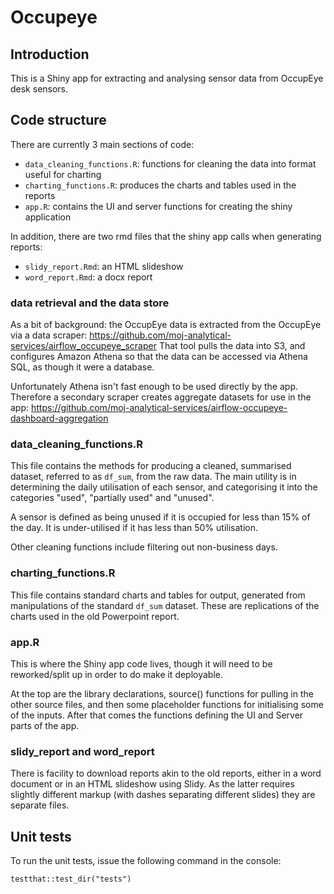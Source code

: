 # Occupeye

## Introduction

This is a Shiny app for extracting and analysing sensor data from OccupEye desk sensors.

## Code structure

There are currently 3 main sections of code:

* `data_cleaning_functions.R`: functions for cleaning the data into format useful for charting
* `charting_functions.R`: produces the charts and tables used in the reports
* `app.R`: contains the UI and server functions for creating the shiny application

In addition, there are two rmd files that the shiny app calls when generating reports:

* `slidy_report.Rmd`: an HTML slideshow
* `word_report.Rmd`: a docx report

### data retrieval and the data store

As a bit of background: the OccupEye data is extracted from the OccupEye via a data scraper: https://github.com/moj-analytical-services/airflow_occupeye_scraper
That tool pulls the data into S3, and configures Amazon Athena so that the data can be accessed via Athena SQL, as though it were a database.

Unfortunately Athena isn't fast enough to be used directly by the app. Therefore a secondary scraper creates aggregate datasets for use in the app: https://github.com/moj-analytical-services/airflow-occupeye-dashboard-aggregation


### data_cleaning_functions.R

This file contains the methods for producing a cleaned, summarised dataset, referred to as `df_sum`, from the raw data. The main utility is in determining the daily utilisation of each sensor, and categorising it into the categories "used", "partially used" and "unused".

A sensor is defined as being unused if it is occupied for less than 15% of the day.
It is under-utilised if it has less than 50% utilisation.

Other cleaning functions include filtering out non-business days.

### charting_functions.R

This file contains standard charts and tables for output, generated from manipulations of the standard `df_sum` dataset. These are replications of the charts used in the old Powerpoint report.

### app.R

This is where the Shiny app code lives, though it will need to be reworked/split up in order to do make it deployable.

At the top are the library declarations, source() functions for pulling in the other source files, and then some placeholder functions for initialising some of the inputs. After that comes the functions defining the UI and Server parts of the app.

### slidy_report and word_report

There is facility to download reports akin to the old reports, either in a word document or in an HTML slideshow using Slidy. As the latter requires slightly different markup (with dashes separating different slides) they are separate files.

## Unit tests

To run the unit tests, issue the following command in the console:

`testthat::test_dir("tests")`
